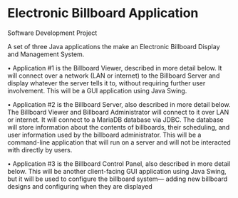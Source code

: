 # Electronic Billboard Application
Software Development Project

A set of three Java applications the make an Electronic Billboard
Display and Management System.

• Application #1 is the Billboard Viewer, described in more detail below. It will connect over a
network (LAN or internet) to the Billboard Server and display whatever the server tells it to,
without requiring further user involvement. This will be a GUI application using Java Swing.

• Application #2 is the Billboard Server, also described in more detail below. The Billboard
Viewer and Billboard Administrator will connect to it over LAN or internet. It will connect to
a MariaDB database via JDBC. The database will store information about the contents of
billboards, their scheduling, and user information used by the billboard administrator. This
will be a command-line application that will run on a server and will not be interacted with
directly by users.

• Application #3 is the Billboard Control Panel, also described in more detail below. This will
be another client-facing GUI application using Java Swing, but it will be used to configure the
billboard system— adding new billboard designs and configuring when they are displayed
